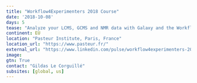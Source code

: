 ```yaml
---
title: "Workflow4Experimenters 2018 Course"
date: '2018-10-08'
days: 5
tease: "Analyze your LCMS, GCMS and NMR data with Galaxy and the Workflow4Metabolomics online platform"
continent: EU
location: "Pasteur Institute, Paris, France"
location_url: "https://www.pasteur.fr/"
external_url: "https://www.linkedin.com/pulse/workflow4experimenters-2018-course-analyze-your-lcms-gcms-giacomoni/?published=t"
image: 
gtn: True
contact: "Gildas Le Corguillé"
subsites: [global, us]
---
```

